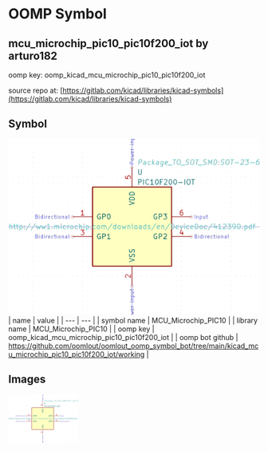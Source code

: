 # OOMP Symbol  
## mcu_microchip_pic10_pic10f200_iot  by arturo182  
  
oomp key: oomp_kicad_mcu_microchip_pic10_pic10f200_iot  
  
source repo at: [https://gitlab.com/kicad/libraries/kicad-symbols](https://gitlab.com/kicad/libraries/kicad-symbols)  
## Symbol  
  
[![working.png](working_600.png)](working.png)  
| name | value | 
| --- | --- | 
| symbol name | MCU_Microchip_PIC10 | 
| library name | MCU_Microchip_PIC10 | 
| oomp key | oomp_kicad_mcu_microchip_pic10_pic10f200_iot | 
| oomp bot github | https://github.com/oomlout/oomlout_oomp_symbol_bot/tree/main/kicad_mcu_microchip_pic10_pic10f200_iot/working | 
## Images  
  
[![working.png](working_140.png)](working.png)  

